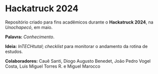 # Hackatruck 2024

Repositório criado para fins acadêmicos durante o **Hackatruck 2024**, na *Unochapecó*, em maio.

**Palavra:** *Conhecimento*.

**Ideia:** *InTECHtutal*; *checklist* para monitorar o andamento da rotina de estudos.

**Colaboradores:** Cauê Santi, Diogo Augusto Benedet, João Pedro Vogel Costa, Luis Miguel Torres R. e Miguel Marocco
